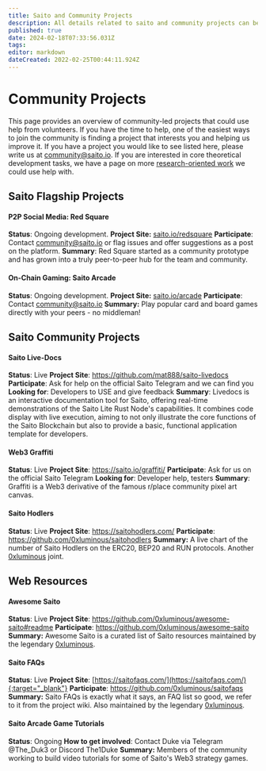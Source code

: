 ```yaml
---
title: Saito and Community Projects
description: All details related to saito and community projects can be found here
published: true
date: 2024-02-18T07:33:56.031Z
tags: 
editor: markdown
dateCreated: 2022-02-25T00:44:11.924Z
---
```


# Community Projects

This page provides an overview of community-led projects that could use help from volunteers. If you have the time to help, one of the easiest ways to join the community is finding a project that interests you and helping us improve it. If you have a project you would like to see listed here, please write us at community@saito.io. If you are interested in core theoretical development tasks, we have a page on more [research-oriented work](/community/tasks) we could use help with.

## Saito Flagship Projects ##
<p>
  
#### P2P Social Media: Red Square #### 

**Status**: Ongoing development.
**Project Site:** [saito.io/redsquare](https://saito.io/redsquare)
**Participate**: Contact community@saito.io or flag issues and offer suggestions as a post on the platform.
**Summary**: Red Square started as a community prototype and has grown into a truly peer-to-peer hub for the team and community.
  <p>
    

#### On-Chain Gaming: Saito Arcade #### 

**Status**: Ongoing development.
**Project Site:** [saito.io/arcade](https://saito.io/arcade)
**Participate**: Contact community@saito.io
**Summary:** Play popular card and board games directly with your peers - no middleman!

## Saito Community Projects ##
  
<p>

#### Saito Live-Docs ####

**Status**: Live
**Project Site**: https://github.com/mat888/saito-livedocs 
**Participate**: Ask for help on the official Saito Telegram and we can find you
**Looking for**: Developers to USE and give feedback
**Summary**: Livedocs is an interactive documentation tool for Saito, offering real-time demonstrations of the Saito Lite Rust Node's capabilities. It combines code display with live execution, aiming to not only illustrate the core functions of the Saito Blockchain but also to provide a basic, functional application template for developers.

<p>

#### Web3 Graffiti ####

**Status**: Live
**Project Site**: https://saito.io/graffiti/ 
**Participate**: Ask for us on the official Saito Telegram
**Looking for**: Developer help, testers
**Summary**: Graffiti is a Web3 derivative of the famous r/place community pixel art canvas.

<p>
  
#### Saito Hodlers ####

**Status**: Live
**Project Site**: https://saitohodlers.com/
**Participate**: https://github.com/0xluminous/saitohodlers
**Summary:** A live chart of the number of Saito Hodlers on the ERC20, BEP20 and RUN protocols. Another [0xluminous](https://github.com/0xluminous) joint. 

## Web Resources ##

<p>
  
#### Awesome Saito ####

**Status**: Live
**Project Site**: https://github.com/0xluminous/awesome-saito#readme
**Participate**: https://github.com/0xluminous/awesome-saito
**Summary:** Awesome Saito is a curated list of Saito resources maintained by the legendary [0xluminous](https://github.com/0xluminous). 

#### Saito FAQs ####

**Status**: Live
**Project Site**: [https://saitofaqs.com/](https://saitofaqs.com/){:target="_blank"}
**Participate**: https://github.com/0xluminous/saitofaqs
**Summary:** Saito FAQs is exactly what it says, an FAQ list so good, we refer to it from the project wiki. Also maintained by the legendary [0xluminous](https://github.com/0xluminous).

<!--
#### Community Forum ####

**Status**: Ideation
**Project Site**: [Saito Web 3.0 Forum Details](/community/projects/forum)
**Partipate**: https://cforum.saito.io/post
**Repository**: https://github.com/SaitoTech/community-forum
**Looking for**: Developers, designers (UX and UI), testers, project managers.
**Summary:** Members of our community are working to build an on-chain Community Forum so that Saito (and other blockchain projects) have a place to connect, engage and manage development plans. This team could use help from anyone with HTML / JS / CSS experience.
<p>
-->
#### Saito Arcade Game Tutorials #### 

**Status**: Ongoing
**How to get involved**: Contact Duke via Telegram @The_Duk3 or Discord The1Duke
**Summary:** Members of the community working to build video tutorials for some of Saito's Web3 strategy games.






